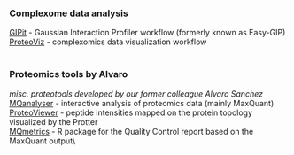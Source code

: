### Complexome data analysis
[GIPit](https://github.com/Rayyan-Tariq-Khan/GIPit) - Gaussian Interaction Profiler workflow (formerly known as Easy-GIP)\
[ProteoViz](https://github.com/Rayyan-Tariq-Khan/ProteoViz) - complexomics data visualization workflow\
<br>
### Proteomics tools by Alvaro
*misc. proteotools developed by our former colleague Alvaro Sanchez*\
[MQanalyser](https://github.com/svalvaro/MQanalyser) - interactive analysis of proteomics data (mainly MaxQuant)\
[ProteoViewer](https://github.com/svalvaro/ProteoViewer) - peptide intensities mapped on the protein topology visualized by the Protter\
[MQmetrics](https://github.com/svalvaro/MQmetrics) - R package for the Quality Control report based on the MaxQuant output\
